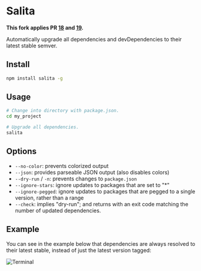 # Salita

**This fork applies PR [18](https://github.com/tbranyen/salita/pull/18) and
[19](https://github.com/tbranyen/salita/pull/19).**

Automatically upgrade all dependencies and devDependencies to their latest
stable semver.

## Install

```bash
npm install salita -g
```

## Usage

```bash
# Change into directory with package.json.
cd my_project

# Upgrade all dependencies.
salita
```

## Options

* `--no-color`: prevents colorized output
* `--json`: provides parseable JSON output (also disables colors)
* `--dry-run` / `-n`: prevents changes to `package.json`
* `--ignore-stars`: ignore updates to packages that are set to "\*"
* `--ignore-pegged`: ignore updates to packages that are pegged to a single
  version, rather than a range
* `--check`: implies "dry-run"; and returns with an exit code matching the
  number of updated dependencies.

## Example

You can see in the example below that dependencies are always resolved to their
latest stable, instead of just the latest version tagged:

![Terminal](http://tbranyen.com/u/7bc20890.png)
